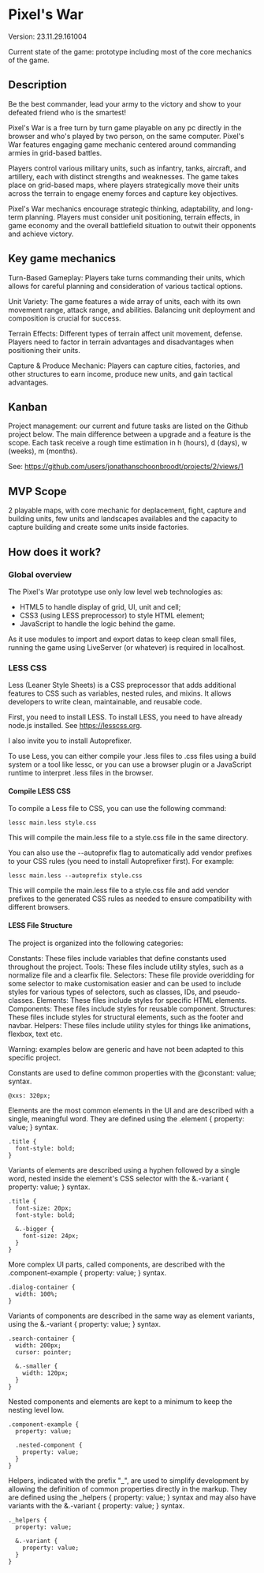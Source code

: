 # Pixel's War

Version: 23.11.29.161004

Current state of the game: prototype including most of the core mechanics of the game.

## Description

Be the best commander, lead your army to the victory and show to your defeated friend who is the smartest!

Pixel's War is a free turn by turn game playable on any pc directly in the browser and who's played by two person, on the same computer. Pixel's War features engaging game mechanic centered around commanding armies in grid-based battles. 

Players control various military units, such as infantry, tanks, aircraft, and artillery, each with distinct strengths and weaknesses. The game takes place on grid-based maps, where players strategically move their units across the terrain to engage enemy forces and capture key objectives.

Pixel's War mechanics encourage strategic thinking, adaptability, and long-term planning. Players must consider unit positioning, terrain effects, in game economy and the overall battlefield situation to outwit their opponents and achieve victory.

## Key game mechanics

Turn-Based Gameplay: Players take turns commanding their units, which allows for careful planning and consideration of various tactical options.

Unit Variety: The game features a wide array of units, each with its own movement range, attack range, and abilities. Balancing unit deployment and composition is crucial for success.

Terrain Effects: Different types of terrain affect unit movement, defense. Players need to factor in terrain advantages and disadvantages when positioning their units.

Capture & Produce Mechanic: Players can capture cities, factories, and other structures to earn income, produce new units, and gain tactical advantages.

## Kanban

Project management: our current and future tasks are listed on the Github project below. The main difference between a upgrade and a feature is the scope. Each task receive a rough time estimation in h (hours), d (days), w (weeks), m (months).

See: https://github.com/users/jonathanschoonbroodt/projects/2/views/1

## MVP Scope 

2 playable maps, with core mechanic for deplacement, fight, capture and building units, few units and landscapes availables and the capacity to capture building and create some units inside factories.

## How does it work?

### Global overview

The Pixel's War prototype use only low level web technologies as:
- HTML5 to handle display of grid, UI, unit and cell;
- CSS3 (using LESS preprocessor) to style HTML element;
- JavaScript to handle the logic behind the game.

As it use modules to import and export datas to keep clean small files, running the game using LiveServer (or whatever) is required in localhost.

### LESS CSS

Less (Leaner Style Sheets) is a CSS preprocessor that adds additional features to CSS such as variables, nested rules, and mixins. It allows developers to write clean, maintainable, and reusable code.

First, you need to install LESS. To install LESS, you need to have already node.js installed. See https://lesscss.org.

I also invite you to install Autoprefixer.

To use Less, you can either compile your .less files to .css files using a build system or a tool like lessc, or you can use a browser plugin or a JavaScript runtime to interpret .less files in the browser.

#### Compile LESS CSS

To compile a Less file to CSS, you can use the following command:

```
lessc main.less style.css
```

This will compile the main.less file to a style.css file in the same directory.

You can also use the --autoprefix flag to automatically add vendor prefixes to your CSS rules (you need to install Autoprefixer first). For example:

```
lessc main.less --autoprefix style.css
```

This will compile the main.less file to a style.css file and add vendor prefixes to the generated CSS rules as needed to ensure compatibility with different browsers.

#### LESS File Structure
The project is organized into the following categories:

Constants: These files include variables that define constants used throughout the project.
Tools: These files include utility styles, such as a normalize file and a clearfix file.
Selectors: These file provide overidding for some selector to make customisation easier and can be used to include styles for various types of selectors, such as classes, IDs, and pseudo-classes.
Elements: These files include styles for specific HTML elements.
Components: These files include styles for reusable component.
Structures: These files include styles for structural elements, such as the footer and navbar.
Helpers: These files include utility styles for things like animations, flexbox, text etc.

Warning: examples below are generic and have not been adapted to this specific project. 

Constants are used to define common properties with the @constant: value; syntax.
```
@xxs: 320px;
```

Elements are the most common elements in the UI and are described with a single, meaningful word. They are defined using the .element { property: value; } syntax.
```
.title { 
  font-style: bold; 
}
```

Variants of elements are described using a hyphen followed by a single word, nested inside the element's CSS selector with the &.-variant { property: value; } syntax.
```
.title { 
  font-size: 20px; 
  font-style: bold; 
  
  &.-bigger { 
    font-size: 24px; 
  }
}

```

More complex UI parts, called components, are described with the .component-example { property: value; } syntax.
```
.dialog-container { 
  width: 100%; 
}
```

Variants of components are described in the same way as element variants, using the &.-variant { property: value; } syntax.
```
.search-container { 
  width: 200px; 
  cursor: pointer;
  
  &.-smaller { 
    width: 120px; 
  } 
}
```

Nested components and elements are kept to a minimum to keep the nesting level low.
```
.component-example { 
  property: value; 
  
  .nested-component { 
    property: value; 
  } 
}
```

Helpers, indicated with the prefix "_", are used to simplify development by allowing the definition of common properties directly in the markup. They are defined using the _helpers { property: value; } syntax and may also have variants with the &.-variant { property: value; } syntax.
```
._helpers { 
  property: value; 
  
  &.-variant { 
    property: value; 
  } 
}
```
